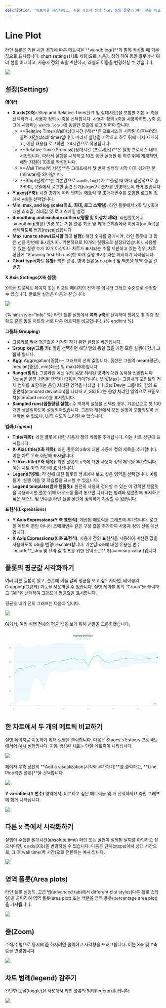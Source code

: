 ```yaml
---
description: '메트릭을 시각화하고, 축을 사용자 정의 하고, 동일 플롯의 여러 선을 비교하세요'
---
```


# Line Plot

라인 플롯은 기본 시간 경과에 따른 메트릭을 **wandb.log\(\)**과 함께 작성할 때 기본값으로 표시됩니다. chart settings\(차트 세팅\)으로 사용자 정의 하여 동일 플롯에서 여러 선을 비교하고, 사용자 정의 축을 계산하고, 라벨의 이름을 변경하실 수 있습니다.

![](../../../../.gitbook/assets/line-plot-example.png)

##  **설정\(Settings\)**

 **데이터**

* **X axis\(X축\)**: Step and Relative Time\(단계 및 상대시간\)을 포함한 기본 x-축을 선택하거나, 사용자 정의 x-축을 선택합니다. 사용자 정의 x축을 사용하려면, y축 로그에 사용하는 `wandb.log()`에 동일한 호출에 로그 되어야 합니다.
  * **Relative Time \(Wall\)\(상대시간 \(벽\)\)**은 프로세스가 시작된 이후부터의 클럭 시간\(clock time\)입니다. 따라서 실행을 시작하고 하루 뒤에 다시 재개하고, 어떤 내용을 로그하면, 24시간으로 작성됩니다.
  * **Relative Time \(Process\)\(상대시간 \(프로세스\)\)**은 실행 프로세스 내의 시간입니다. 따라서 실행을 시작하고 10초 동안 실행한 뒤 하루 뒤에 재개하면, 해당 지점이 10초로 작성됩니다.
  * **Wall Time\(벽 시간\)**은 그래프에서 첫 번째 실행의 시작 이후 경과한 분\(minute\)를 의미합니다.
  * **Step\(단계\)**는 기본값으로 `wandb.log()`가 호출될 때 마다 점진적으로 증가하며, 모델에서 로그한 훈련 단계\(steps\)의 숫자를 반영하도록 되어 있습니다
* **Y axes\(Y축\)**: 시간 경과에 따라 변하는 메트릭 및 초매개변수를 포함한 로그된 값에서 y축을 선택합니다.
* **Min, max, and log scale\(최소, 최대, 로그 스케일\)**: 라인 플롯에서 x축 및 y축에 대한 최소값, 최대값 및 로그 스케일 설정
* **Smoothing and exclude outliers\(평활 및 이상치 제외\)**: 라인플롯에서 smoothing\(평활\) 변경 또는 기본 플롯 최소 및 최대 스케일에서 이상치\(outlier\)를 배제하도록 변경\(rescale\)합니다
* **Max runs to show\(표시할 최대 실행\)**: 해당 숫자를 증가시켜, 라인 플롯에 더 많은 선을 한번에 표시합니다. 기본적으로 10개의 실행으로 설정되었습니다. 사용할 수 있는 실행 수가 10개 이상이나 차트가 표시되는 수를 제한하고 있는 경우, 차트 상단에 “Showing first 10 runs\(첫 10개 실행 표시\)”라는 메시지가 나타납니다.
* **Chart type\(차트 유형\)**:  라인 플롯, 영역 플롯\(area plot\) 및 백분율 영역 플롯 간 변경

**X Axis Settings\(X축 설정\)** 

X축을 프로젝트 페이지 또는 리포트 페이지의 전역 뿐 아니라 그래프 수준으로 설정할 수 있습니다. 글로벌 설정은 다음과 같습니다:

![](../../../../.gitbook/assets/x-axis-global-settings.png)

{% hint style="info" %}
라인 플롯 설정에서 **여러 y축**을 선택하여 정확도 및 검증 정확도 같은 동일 차트의 서로 다른 메트릭을 비교합니다.
{% endhint %}

 **그룹화\(Grouping\)**

* 그룹화를 켜서 평균값을 시각화 하기 위한 설정을 확인합니다.
* **Group key\(그룹 키\)**: 열을 선택하면 해당 열의 동일 값을 가진 모든 실행이 함께 그룹화 됩니다.
* **Agg:** Aggregation\(종합\)— 그래프의 선의 값입니다. 옵션은 그룹의 mean\(평균\), median\(중간\), min\(최소\) 및 max\(최대\)입니다
* **Range\(범위\)**: 그룹화된 곡선 뒤의 음영 처리된 영역에 대한 동작을 전환합니다. None은 음영 처리된 영역이 없음을 의미합니다. Min/Max는 그룹내의 포인트의 전체 범위를 포함하는 음영 처리된 영역을 나타냅니다. Std Dev는 그룹내의 값의 표준편차\(standard deviation\)를 나타내고, Std Err는 음영 처리된 영역으로 표준오차\(standard error\)를 표시합니다.
* **Sampled runs\(샘플링된 실행\)**: 수 백개의 실행을 선택한 경우, 기본값으로 첫 100개만 샘플링하도록 설정되어있습니다. 그룹화 계산에서 모든 실행이 포함되도록 선택하실 수 있으나, UI의 속도가 느려질 수 있습니다.

 **범례\(Legend\)**

* **Title\(제목\)**: 라인 플롯에 대한 사용자 정의 제목을 추가합니다. 이는 차트 상단에 표시됩니다.
* **X-Axis title\(X축 제목\)**: 라인 플롯의 x축에 대한 사용자 정의 제목을 추가합니다. 이는 차트 우측 하단에 표시됩니다.
* **Y-Axis title\(Y축 제목\)**: 라인 플롯의 y축에 대한 사용자 정의 제목을 추가합니다. 이는 차트 좌측 하단에 표시됩니다.
*  **Legend\(범례\)**: 각 선에 대한 플롯의 범례에서 보고 싶은 영역을 선택합니다. 예를 들어, 실행 이름 및 학습률을 표시할 수 있습니다.
* **Legend template\(범례 템플릿\)**: 완전히 사용자 정의할 수 있는 이 강력한 템플릿을 사용하시면 플롯 위에 마우스를 올려 놓으면 나타나는 범례와 템플릿에 표시하고 싶은 텍스트 및 변수를 라인 플롯 상단에 정확하게 지정할 수 있습니다. 

 **표현식\(Expressions\)**

* **Y Axis Expressions\(Y 축 표현식\)**: 계산된 메트릭을 그래프에 추가합니다. 로그된 메트릭 뿐만 아니라 초매개변수 같은 구성 값을 추가하여 사용자 정의 선을 계산합니다.
* **X Axis Expressions\(X 축 표현식\)**: 사용자 정의 표현식을 사용하여 계산된 값을 사용하도록 x축을 변경\(rescale\)합니다. 기본값 x축에 대한 유용한 변수 include**\_step 및 요약 값 참조를 위한 신텍스는** ${summary:value}입니다.

##  **플롯의 평균값 시각화하기**

여러 다른 실험이 있고, 플롯에 이들 값의 평균을 보고 싶으시다면, 테이블의 Grouping\(그룹화\) 기능을 사용하실 수 있습니다. 실행 테이블 위의 “Group”을 클릭하고 “All”을 선택하여 그래프에 평균값을 표시합니다.

 평균을 내기 전의 그래프는 다음과 입니다.

![](../../../../.gitbook/assets/demo-precision-lines.png)

 여기서, 여러 실행 전체의 평균 값을 보기 위해 선들을 그룹화했습니다.

![](../../../../.gitbook/assets/demo-average-precision-lines%20%282%29.png)

##  **한 차트에서 두 개의 메트릭 비교하기**

 실행 페이지로 이동하기 위해 실행을 클릭합니다. 다음은 Stacey's Estuary 프로젝트에서의 [예시 실행](https://app.wandb.ai/stacey/estuary/runs/9qha4fuu?workspace=user-carey)입니다. 자동 생성된 차트는 단일 메트릭이 나타납니다.

![](https://downloads.intercomcdn.com/i/o/146033177/0ea3cdea62bdfca1211ce408/Screen+Shot+2019-09-04+at+9.08.55+AM.png)

페이지 우측 상단의 **Add a visualization\(시각화 추가하기\)**를 클릭하고, **Line Plot\(라인 플롯\)**을 선택합니다.

![](https://downloads.intercomcdn.com/i/o/142936481/d0648728180887c52ab46549/image.png)

**Y variables\(Y 변수\)** 영역에서, 비교하고 싶은 메트릭을 몇 개 선택하세요.라인 그래프에 함께 나타납니다.

![](https://downloads.intercomcdn.com/i/o/146033909/899fc05e30795a1d7699dc82/Screen+Shot+2019-09-04+at+9.10.52+AM.png)

##  **다른 x 축에서 시각화하기**

실행이 수행된 절대시간\(absolute time\) 확인 또는 실험이 실행된 날짜를 확인하고 싶으시다면, x axis\(X축\)을 변경하실 수 있습니다. 다음은 단계\(steps\)에서 상대 시간으로, 그 후 wall time\(벽 시간\)으로 전환하는 예시 입니다.

![](../../../../.gitbook/assets/howto-use-relative-time-or-wall-time.gif)

##  **영역 플롯\(Area plots\)**

라인 플롯 설정의, 고급 탭\(advanced tab\)에서 different plot styles\(다른 플롯 스타일\)을 클릭하여 영역 플롯\(area plot\) 또는 백분율 영역 플롯\(percentage area plot\)을 가져옵니다.

![](../../../../.gitbook/assets/2020-02-27-10.49.10.gif)

##  **줌\(Zoom\)**

 수직/수평으로 동시에 줌 하시려면 클릭하고 사각형을 드래그합니다. 이는 X축 및 Y축 줌을 변경합니다.

![](../../../../.gitbook/assets/2020-02-24-08.46.53.gif)

##  **차트 범례\(legend\) 감추기**

간단한 토글\(toggle\)을 사용해서 라인 플롯의 범례\(legend\)를 끕니다.

![](../../../../.gitbook/assets/demo-hide-legend.gif)

